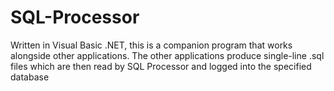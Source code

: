 # SQL-Processor
Written in Visual Basic .NET, this is a companion program that works alongside other applications. The other applications produce single-line .sql files which are then read by SQL Processor and logged into the specified database
